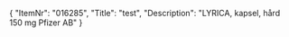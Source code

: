 {
  "ItemNr": "016285",
  "Title": "test",
  "Description": "LYRICA, kapsel, hård 150 mg Pfizer AB"
}